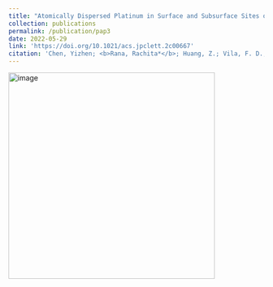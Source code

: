 ```yaml
---
title: "Atomically Dispersed Platinum in Surface and Subsurface Sites on MgO Have Contrasting Catalytic Properties for CO Oxidation"
collection: publications
permalink: /publication/pap3
date: 2022-05-29
link: 'https://doi.org/10.1021/acs.jpclett.2c00667'
citation: 'Chen, Yizhen; <b>Rana, Rachita*</b>; Huang, Z.; Vila, F. D.; Sours, T.; Kronawitter, Coleman; Bare, Simon R.; ; Kulkarni, Ambarish R.; Gates, B. C.'
---
```

<img width="406" alt="image" src="https://github.com/Rachita028/Rachita028.github.io/assets/58958731/b5112a3b-63e9-4576-92f4-35eb3996950f">
